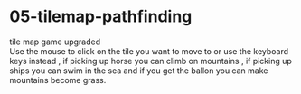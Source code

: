 # 05-tilemap-pathfinding
 
tile map game upgraded   
Use the mouse to click on the tile you want to move to or use the keyboard keys instead , if picking up horse you can climb on mountains , if picking up ships you can swim in the sea and if you get the ballon you can make mountains become grass. 
